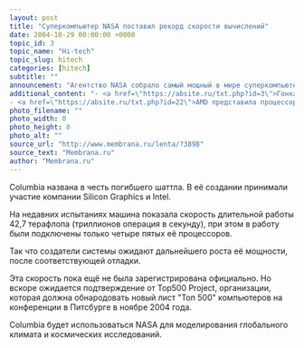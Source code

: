```yaml
---
layout: post
title: "Суперкомпьютер NASA поставил рекорд скорости вычислений"
date: 2004-10-29 00:00:00 +0000
topic_id: 3
topic_name: "Hi-tech"
topic_slug: hitech
categories: [hitech]
subtitle: ""
announcement: "Агентство NASA собрало самый мощный в мире суперкомпьютер, пока неофициально, превзошедший рекорд скорости вычислений. Машина Columbia собрана в исследовательском центре Эймса (Ames Research Center). Она состоит из 10 тысяч 240 процессоров Intel Itanium 2."
additional_content: "- <a href=\"https://absite.ru/txt.php?id=3\">Гонка окончена. Intel отказалась от выпуска процессора с частотой 4 ГГц</a>
- <a href=\"https://absite.ru/txt.php?id=22\">AMD представила процессоры Athlon 64 FX-55 и Athlon 64 4000+</a>"
photo_filename: ""
photo_width: 0
photo_height: 0
photo_alt: ""
source_url: "http://www.membrana.ru/lenta/?3898"
source_text: "Membrana.ru"
author: "Membrana.ru"
---
```

Columbia названа в честь погибшего шаттла. В её создании принимали участие компании Silicon Graphics и Intel.

На недавних испытаниях машина показала скорость длительной работы 42,7 терафлопа (триллионов операция в секунду), при этом в работу были подключены только четыре пятых её процессоров.

Так что создатели системы ожидают дальнейшего роста её мощности, после соответствующей отладки.

Эта скорость пока ещё не была зарегистрирована официально. Но вскоре ожидается подтверждение от Top500 Project, организации, которая должна обнародовать новый лист "Топ 500" компьютеров на конференции в Питсбурге в ноябре 2004 года.

Columbia будет использоваться NASA для моделирования глобального климата и космических исследований.

